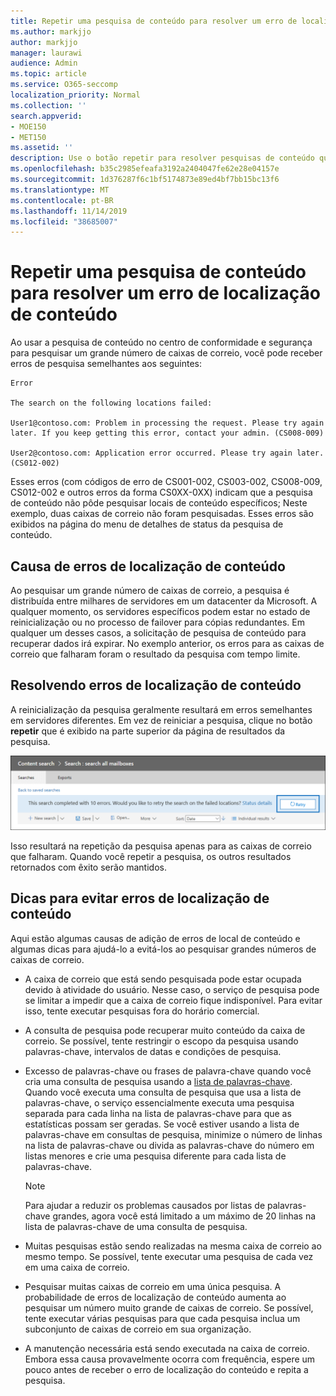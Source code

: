```yaml
---
title: Repetir uma pesquisa de conteúdo para resolver um erro de localização de conteúdo
ms.author: markjjo
author: markjjo
manager: laurawi
audience: Admin
ms.topic: article
ms.service: O365-seccomp
localization_priority: Normal
ms.collection: ''
search.appverid:
- MOE150
- MET150
ms.assetid: ''
description: Use o botão repetir para resolver pesquisas de conteúdo que têm erros de local de conteúdo.
ms.openlocfilehash: b35c2985efeafa3192a2404047fe62e28e04157e
ms.sourcegitcommit: 1d376287f6c1bf5174873e89ed4bf7bb15bc13f6
ms.translationtype: MT
ms.contentlocale: pt-BR
ms.lasthandoff: 11/14/2019
ms.locfileid: "38685007"
---
```

# <a name="retry-a-content-search-to-resolve-a-content-location-error"></a>Repetir uma pesquisa de conteúdo para resolver um erro de localização de conteúdo

Ao usar a pesquisa de conteúdo no centro de conformidade e segurança para pesquisar um grande número de caixas de correio, você pode receber erros de pesquisa semelhantes aos seguintes:

```text
Error

The search on the following locations failed:

User1@contoso.com: Problem in processing the request. Please try again later. If you keep getting this error, contact your admin. (CS008-009)

User2@contoso.com: Application error occurred. Please try again later. (CS012-002)
```

Esses erros (com códigos de erro de CS001-002, CS003-002, CS008-009, CS012-002 e outros erros da forma CS0XX-0XX) indicam que a pesquisa de conteúdo não pôde pesquisar locais de conteúdo específicos; Neste exemplo, duas caixas de correio não foram pesquisadas. Esses erros são exibidos na página do menu de detalhes de status da pesquisa de conteúdo.

## <a name="cause-of-content-location-errors"></a>Causa de erros de localização de conteúdo

Ao pesquisar um grande número de caixas de correio, a pesquisa é distribuída entre milhares de servidores em um datacenter da Microsoft. A qualquer momento, os servidores específicos podem estar no estado de reinicialização ou no processo de failover para cópias redundantes. Em qualquer um desses casos, a solicitação de pesquisa de conteúdo para recuperar dados irá expirar. No exemplo anterior, os erros para as caixas de correio que falharam foram o resultado da pesquisa com tempo limite.

## <a name="resolving-content-location-errors"></a>Resolvendo erros de localização de conteúdo

A reinicialização da pesquisa geralmente resultará em erros semelhantes em servidores diferentes. Em vez de reiniciar a pesquisa, clique no botão **repetir** que é exibido na parte superior da página de resultados da pesquisa.

![Clique no botão repetir para resolver erros de localização de conteúdo](media/retrycontentsearch3.png)

Isso resultará na repetição da pesquisa apenas para as caixas de correio que falharam. Quando você repetir a pesquisa, os outros resultados retornados com êxito serão mantidos.

## <a name="tips-to-avoid-content-location-errors"></a>Dicas para evitar erros de localização de conteúdo

Aqui estão algumas causas de adição de erros de local de conteúdo e algumas dicas para ajudá-lo a evitá-los ao pesquisar grandes números de caixas de correio.

- A caixa de correio que está sendo pesquisada pode estar ocupada devido à atividade do usuário. Nesse caso, o serviço de pesquisa pode se limitar a impedir que a caixa de correio fique indisponível. Para evitar isso, tente executar pesquisas fora do horário comercial.

- A consulta de pesquisa pode recuperar muito conteúdo da caixa de correio. Se possível, tente restringir o escopo da pesquisa usando palavras-chave, intervalos de datas e condições de pesquisa.

- Excesso de palavras-chave ou frases de palavra-chave quando você cria uma consulta de pesquisa usando a [lista de palavras-chave](view-keyword-statistics-for-content-search.md#get-keyword-statistics-for-content-searches). Quando você executa uma consulta de pesquisa que usa a lista de palavras-chave, o serviço essencialmente executa uma pesquisa separada para cada linha na lista de palavras-chave para que as estatísticas possam ser geradas. Se você estiver usando a lista de palavras-chave em consultas de pesquisa, minimize o número de linhas na lista de palavras-chave ou divida as palavras-chave do número em listas menores e crie uma pesquisa diferente para cada lista de palavras-chave.

  > [!NOTE]
  > Para ajudar a reduzir os problemas causados por listas de palavras-chave grandes, agora você está limitado a um máximo de 20 linhas na lista de palavras-chave de uma consulta de pesquisa.

- Muitas pesquisas estão sendo realizadas na mesma caixa de correio ao mesmo tempo. Se possível, tente executar uma pesquisa de cada vez em uma caixa de correio.

- Pesquisar muitas caixas de correio em uma única pesquisa. A probabilidade de erros de localização de conteúdo aumenta ao pesquisar um número muito grande de caixas de correio. Se possível, tente executar várias pesquisas para que cada pesquisa inclua um subconjunto de caixas de correio em sua organização.

- A manutenção necessária está sendo executada na caixa de correio. Embora essa causa provavelmente ocorra com frequência, espere um pouco antes de receber o erro de localização do conteúdo e repita a pesquisa.
